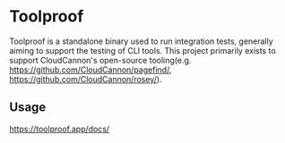 # Toolproof

Toolproof is a standalone binary used to run integration tests, generally aiming to support the testing of CLI tools.
This project primarily exists to support CloudCannon's open-source tooling(e.g. https://github.com/CloudCannon/pagefind/, https://github.com/CloudCannon/rosey/).

## Usage

https://toolproof.app/docs/
